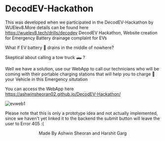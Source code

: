 # DecodEV-Hackathon

This was developed when we participated in the DecodEV-Hackathon by WUElev8.More details can be found here https://wuelev8.tech/drills/decodev
DecodEV Hackathon, Website creation for Emergency Battery drainage complaint for EVs

What if EV battery :battery: drains in the middle of nowhere?

Skeptical about calling a tow truck :pickup_truck: ?

Well we have a solution, use our WebApp to call our technicians who will be coming with their portable charging stations that will help you to charge 
:electric_plug: your Vehicle in this Emergency situtation

You can access the WebApp here https://ashwinsheoran02.github.io/DecodEV-Hackathon/

![evweb1](https://user-images.githubusercontent.com/88393756/189523799-22929c05-69ec-4946-942d-6e29b71720e0.jpg)

Please note that this is only a prototype idea and not actually implemented, since we haven't yet linked it to the backend the submit button will leave the user to Error 405 :(
<p align="center">
 Made By Ashwin Sheoran and Harshit Garg 
